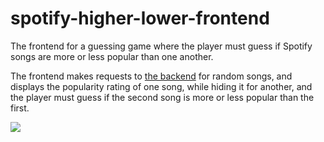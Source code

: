 # spotify-higher-lower-frontend
The frontend for a guessing game where the player must guess if Spotify songs are more or less popular than one another.

The frontend makes requests to [the backend](https://github.com/ZadenRB/spotify-higher-lower-api) for random songs, and displays the popularity rating of one song, while hiding it for another, and the player must guess if the second song is more or less popular than the first.

![](https://github.com/ZadenRB/spotify-higher-lower-frontend/blob/master/Higher-Lower.gif)
